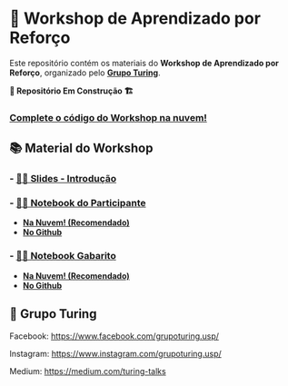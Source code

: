 # 👾 Workshop de Aprendizado por Reforço

Este repositório contém os materiais do **Workshop de Aprendizado por Reforço**, organizado pelo **[Grupo Turing](https://www.facebook.com/grupoturing.usp/)**.

**🚧 Repositório Em Construção 🏗**

### [Complete o código do Workshop na nuvem!](https://colab.research.google.com/github/GrupoTuring/Workshop-de-Aprendizado-por-Reforco/blob/master/Pong%20-%20Participante.ipynb)

## 📚 Material do Workshop

### - [👩‍🏫 Slides - Introdução](Slides%20-%20Introdução.pdf)
### - [👩‍💻 Notebook do Participante](https://colab.research.google.com/github/GrupoTuring/Workshop-de-Aprendizado-por-Reforco/blob/master/Pong%20-%20Participante.ipynb)
  - **[Na Nuvem! (Recomendado)](https://colab.research.google.com/github/GrupoTuring/Workshop-de-Aprendizado-por-Reforco/blob/master/Pong%20-%20Participante.ipynb)**
  - **[No Github](Pong%20-%20Participante.ipynb)**
### - [👩‍⚖️ Notebook Gabarito](https://colab.research.google.com/github/GrupoTuring/Workshop-de-Aprendizado-por-Reforco/blob/master/Pong%20-%20Gabarito.ipynb)
  - **[Na Nuvem! (Recomendado)](https://colab.research.google.com/github/GrupoTuring/Workshop-de-Aprendizado-por-Reforco/blob/master/Pong%20-%20Gabarito.ipynb)**
  - **[No Github](Pong%20-%20Gabarito.ipynb)**

## 🧠 Grupo Turing

Facebook: https://www.facebook.com/grupoturing.usp/

Instagram: https://www.instagram.com/grupoturing.usp/

Medium: https://medium.com/turing-talks
